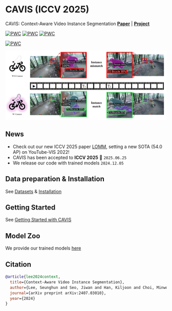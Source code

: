 # CAVIS (ICCV 2025)
CAVIS: Context-Aware Video Instance Segmentation [**Paper**](https://arxiv.org/abs/2407.03010) \| [**Project**](https://seung-hun-lee.github.io/projects/CAVIS/)


[![PWC](https://img.shields.io/endpoint.svg?url=https://paperswithcode.com/badge/context-aware-video-instance-segmentation/video-instance-segmentation-on-youtube-vis-1)](https://paperswithcode.com/sota/video-instance-segmentation-on-youtube-vis-1?p=context-aware-video-instance-segmentation)
[![PWC](https://img.shields.io/endpoint.svg?url=https://paperswithcode.com/badge/context-aware-video-instance-segmentation/video-instance-segmentation-on-youtube-vis-2)](https://paperswithcode.com/sota/video-instance-segmentation-on-youtube-vis-2?p=context-aware-video-instance-segmentation)
[![PWC](https://img.shields.io/endpoint.svg?url=https://paperswithcode.com/badge/context-aware-video-instance-segmentation/video-instance-segmentation-on-ovis-1)](https://paperswithcode.com/sota/video-instance-segmentation-on-ovis-1?p=context-aware-video-instance-segmentation)

[![PWC](https://img.shields.io/endpoint.svg?url=https://paperswithcode.com/badge/context-aware-video-instance-segmentation/video-panoptic-segmentation-on-vipseg)](https://paperswithcode.com/sota/video-panoptic-segmentation-on-vipseg?p=context-aware-video-instance-segmentation)

<img src="https://github.com/Seung-Hun-Lee/CAVIS/blob/main/assets/CAVIS.PNG" width="800"/>
</div>

## News
- Check out our new ICCV 2025 paper [LOMM](https://seung-hun-lee.github.io/projects/LOMM/), setting a new SOTA (54.0 AP) on YouTube-VIS 2022!
- CAVIS has been accepted to **ICCV 2025** 🎉 `2025.06.25`
- We release our code with trained models `2024.12.05`

## Data preparation & Installation
See [Datasets](datasets/README.md) & [Installation](INSTALL.md)

## Getting Started
See [Getting Started with CAVIS](GETTING_STARTED.md)

## Model Zoo
We provide our trained models [here](MODEL_ZOO.md)


## Citation
```BibTeX
@article{lee2024context,
  title={Context-Aware Video Instance Segmentation},
  author={Lee, Seunghun and Seo, Jiwan and Han, Kiljoon and Choi, Minwoo and Im, Sunghoon},
  journal={arXiv preprint arXiv:2407.03010},
  year={2024}
}
```
